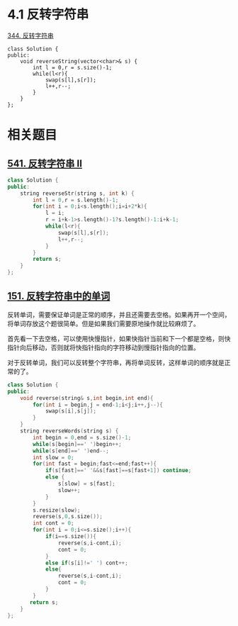 # 4.1 反转字符串

[344. 反转字符串](https://leetcode.cn/problems/reverse-string/)

```
class Solution {
public:
    void reverseString(vector<char>& s) {
        int l = 0,r = s.size()-1;
        while(l<r){
            swap(s[l],s[r]);
            l++,r--;
        }
    }
};
```

# 相关题目

## [541. 反转字符串 II](https://leetcode.cn/problems/reverse-string-ii/)

```cpp
class Solution {
public:
    string reverseStr(string s, int k) {
        int l = 0,r = s.length()-1;
        for(int i = 0;i<s.length();i=i+2*k){
            l = i;
            r = i+k-1>s.length()-1?s.length()-1:i+k-1;
            while(l<r){
                swap(s[l],s[r]);
                l++,r--;
            }
        }
        return s;
    }
};
```

## [151. 反转字符串中的单词](https://leetcode.cn/problems/reverse-words-in-a-string/)

反转单词，需要保证单词是正常的顺序，并且还需要去空格。如果再开一个空间，将单词存放这个题很简单。但是如果我们需要原地操作就比较麻烦了。

首先看一下去空格，可以使用快慢指针，如果快指针当前和下一个都是空格，则快指针向后移动，否则就将快指针指向的字符移动到慢指针指向的位置。

对于反转单词，我们可以反转整个字符串，再将单词反转，这样单词的顺序就是正常的了。

```cpp
class Solution {
public:
    void reverse(string& s,int begin,int end){
        for(int i = begin,j = end-1;i<j;i++,j--){
            swap(s[i],s[j]);
        }
    }
    string reverseWords(string s) {
        int begin = 0,end = s.size()-1;
        while(s[begin]==' ')begin++;
        while(s[end]==' ')end--;
        int slow = 0;
        for(int fast = begin;fast<=end;fast++){
            if(s[fast]==' '&&s[fast]==s[fast+1]) continue;
            else {
                s[slow] = s[fast];
                slow++;
            }
        }
        s.resize(slow);
        reverse(s,0,s.size());
        int cont = 0;
        for(int i = 0;i<=s.size();i++){
            if(i==s.size()){
                reverse(s,i-cont,i);
                cont = 0;
            }    
            else if(s[i]!=' ') cont++;
            else{
                reverse(s,i-cont,i);
                cont = 0;
            }
        }
       return s;
    }
};
```